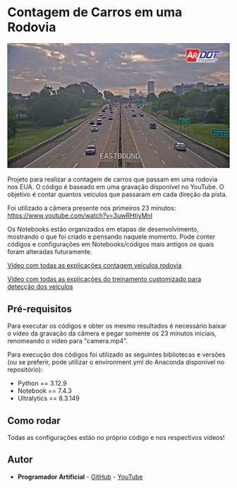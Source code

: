 # Contagem de Carros em uma Rodovia
![camera.png](imgs/camera.png)

Projeto para realizar a contagem de carros que passam em uma rodovia nos EUA. O código é baseado em uma gravação disponível no YouTube. O objetivo é contar quantos veículos que passaram em cada direção da pista.

Foi utilizado a câmera presente nos primeiros 23 minutos: https://www.youtube.com/watch?v=3uwRHtiyMnI

Os Notebooks estão organizados em etapas de desenvolvimento, mostrando o que foi criado e pensando naquele momento. Pode conter códigos e configurações em Notebooks/códigos mais antigos os quais foram alteradas futuramente.

[Vídeo com todas as explicações contagem veículos rodovia](https://youtu.be/IuqxEWSUejA)

[Vídeo com todas as explicações do treinamento customizado para detecção dos veículos](https://youtu.be/CrudEJ2nDcc)

## Pré-requisitos
Para executar os códigos e obter os mesmo resultados é necessário baixar o vídeo da gravação da câmera e pegar somente os 23 minutos iniciais, renomeando o vídeo para "camera.mp4".

Para execução dos códigos foi utilizado as seguintes bibliotecas e versões (ou se preferir, pode utilizar o environment.yml do Anaconda disponível no repositório):

- Python == 3.12.9
- Notebook == 7.4.3
- Ultralytics == 8.3.149

## Como rodar
Todas as configurações estão no próprio código e nos respectivos vídeos!

## Autor
* **Programador Artificial** - [GitHub](https://github.com/ProgramadorArtificial) - [YouTube](https://www.youtube.com/@ProgramadorArtificial)
